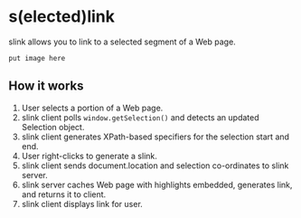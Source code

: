 # s(elected)link

slink allows you to link to a selected segment of a Web page.

```put image here```


## How it works

1. User selects a portion of a Web page.
2. slink client polls `window.getSelection()` and detects an updated Selection 
   object.
3. slink client generates XPath-based specifiers for the selection start and 
   end.
4. User right-clicks to generate a slink.
5. slink client sends document.location and selection co-ordinates to slink 
   server.
6. slink server caches Web page with highlights embedded, generates link, and 
   returns it to client.
7. slink client displays link for user.
